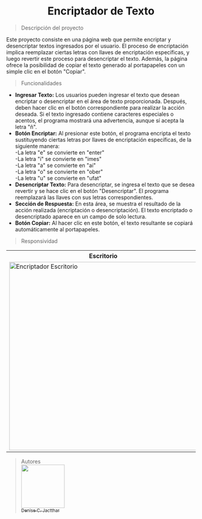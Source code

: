 <h1 align="center"> Encriptador de Texto </h1>

> Descripción del proyecto

Este proyecto consiste en una página web que permite encriptar y desencriptar textos ingresados por el usuario. El proceso de encriptación implica reemplazar ciertas letras con llaves de encriptación específicas, y luego revertir este proceso para desencriptar el texto.
Además, la página ofrece la posibilidad de copiar el texto generado al portapapeles con un simple clic en el botón "Copiar".

>Funcionalidades

- **Ingresar Texto:** Los usuarios pueden ingresar el texto que desean encriptar o desencriptar en el área de texto proporcionada. Después, deben hacer clic en el botón correspondiente para realizar la acción deseada. Si el texto ingresado contiene caracteres especiales o acentos, el programa mostrará una advertencia, aunque sí acepta la letra "ñ".
- **Botón Encriptar:** Al presionar este botón, el programa encripta el texto sustituyendo ciertas letras por llaves de encriptación específicas, de la siguiente manera:<br>
-La letra "e" se convierte en "enter"<br>
-La letra "i" se convierte en "imes"<br>
-La letra "a" se convierte en "ai"<br>
-La letra "o" se convierte en "ober"<br>
-La letra "u" se convierte en "ufat"
- **Desencriptar Texto:** Para desencriptar, se ingresa el texto que se desea revertir y se hace clic en el botón "Desencriptar". El programa reemplazará las llaves con sus letras correspondientes.
- **Sección de Respuesta:** En esta área, se muestra el resultado de la acción realizada (encriptación o desencriptación). El texto encriptado o desencriptado aparece en un campo de solo lectura.
- **Botón Copiar:** Al hacer clic en este botón, el texto resultante se copiará automáticamente al portapapeles.

>Responsividad

<table align="center">
  <tr>
    <th>Escritorio</th>
    <th>Tablet</th>
    <th>Móvil</th>
  </tr>
  <tr>
    <td><img src="https://github.com/user-attachments/assets/8b445399-85eb-4d7b-af9f-dceb55425127" alt="Encriptador Escritorio" width="500px"/></td>
    <td><p align="center"><img src="https://github.com/user-attachments/assets/27480b02-429a-4d9d-a41b-006d9061d635" alt="Encriptador Tablet" width="300px"/></p></td>
    <td><p align="center"><img src="https://github.com/user-attachments/assets/1c8cd588-d9de-4f16-aae2-5acef80b7a95" alt="Encriptador Móvil" width="200px"></p></td>
  </tr>
</table>

>Autores<br>
[<img src="https://avatars.githubusercontent.com/u/174916239?s=96&v=4" width=115><br><sub>Denise C. Jactthar</sub>](https://github.com/DenJactthar)
